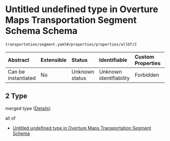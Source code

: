 # Untitled undefined type in Overture Maps Transportation Segment Schema Schema

```txt
transportation/segment.yaml#/properties/properties/allOf/2
```



| Abstract            | Extensible | Status         | Identifiable            | Custom Properties | Additional Properties | Access Restrictions | Defined In                                                                                                      |
| :------------------ | :--------- | :------------- | :---------------------- | :---------------- | :-------------------- | :------------------ | :-------------------------------------------------------------------------------------------------------------- |
| Can be instantiated | No         | Unknown status | Unknown identifiability | Forbidden         | Allowed               | none                | [segment.yaml\*](../../../../../../../tmp/jsonschema/schema/transportation/segment.yaml "open original schema") |

## 2 Type

merged type ([Details](segment-properties-properties-allof-2.md))

all of

*   [Untitled undefined type in Overture Maps Transportation Segment Schema](segment-properties-properties-allof-2-allof-0.md "check type definition")
